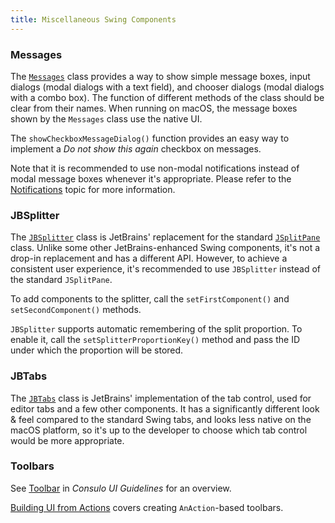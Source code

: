 ```yaml
---
title: Miscellaneous Swing Components
---
```

<!-- Copyright 2000-2020 JetBrains s.r.o. and other contributors. Use of this source code is governed by the Apache 2.0 license that can be found in the LICENSE file. -->

### Messages

The [`Messages`](upsource:///platform/platform-api/src/com/intellij/openapi/ui/Messages.java) class provides a way to show simple message boxes, input dialogs (modal dialogs with a text field), and chooser dialogs (modal dialogs with a combo box).
The function of different methods of the class should be clear from their names.
When running on macOS, the message boxes shown by the `Messages` class use the native UI.

The `showCheckboxMessageDialog()` function provides an easy way to implement a _Do not show this again_ checkbox on messages.

Note that it is recommended to use non-modal notifications instead of modal message boxes whenever it's appropriate.
Please refer to the [Notifications](notifications.md) topic for more information.

### JBSplitter

The [`JBSplitter`](upsource:///platform/platform-api/src/com/intellij/ui/JBSplitter.java) class is JetBrains' replacement for the standard [`JSplitPane`](https://docs.oracle.com/javase/8/docs/api/javax/swing/JSplitPane.html) class.
Unlike some other JetBrains-enhanced Swing components, it's not a drop-in replacement and has a different API.
However, to achieve a consistent user experience, it's recommended to use `JBSplitter` instead of the standard `JSplitPane`.

To add components to the splitter, call the `setFirstComponent()` and `setSecondComponent()` methods.

`JBSplitter` supports automatic remembering of the split proportion.
To enable it, call the `setSplitterProportionKey()` method and pass the ID under which the proportion will be stored.

### JBTabs

The [`JBTabs`](upsource:///platform/platform-api/src/com/intellij/ui/tabs/JBTabs.java) class is JetBrains' implementation of the tab control, used for editor tabs and a few other components.
It has a significantly different look & feel compared to the standard Swing tabs, and looks less native on the macOS platform, so it's up to the developer to choose which tab control would be more appropriate.

### Toolbars

See [Toolbar](https://jetbrains.design/intellij/controls/toolbar/) in _Consulo UI Guidelines_ for an overview.

[Building UI from Actions](/basics/action_system.md#building-ui-from-actions) covers creating `AnAction`-based toolbars.
